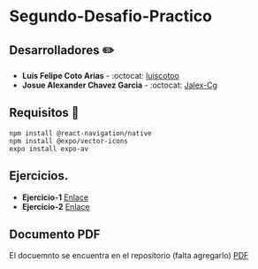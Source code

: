 # Segundo-Desafio-Practico

## Desarrolladores :pencil2:
* **Luis Felipe Coto Arias** - :octocat: [luiscotoo](https://github.com/luiscotoo)
* **Josue Alexander Chavez Garcia** - :octocat: [Jalex-Cg](https://github.com/Jalex-Cg)

## Requisitos :rotating_light:
```
npm install @react-navigation/native
npm install @expo/vector-icons
expo install expo-av
```
## Ejercicios. 
* **Ejercicio-1** [Enlace](https://snack.expo.dev/@jalex-cg/taller2-ejercicio1)
* **Ejercicio-2** [Enlace](https://snack.expo.dev/@cotaxo/desafio2ejercicio2)

## Documento PDF
El docuemnto se encuentra en el repositorio (falta agregarlo) [PDF]()